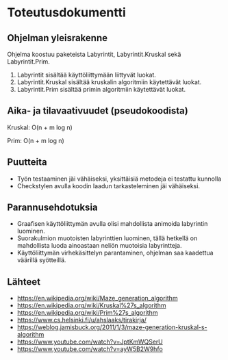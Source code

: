 # Toteutusdokumentti

## Ohjelman yleisrakenne

Ohjelma koostuu paketeista Labyrintit, Labyrintit.Kruskal sekä Labyrintit.Prim.

1. Labyrintit sisältää käyttöliittymään liittyvät luokat.
2. Labyrintit.Kruskal sisältää kruskalin algoritmiin käytettävät luokat.
3. Labyrintit.Prim sisältää primin algoritmiin käytettävät luokat.

## Aika- ja tilavaativuudet (pseudokoodista)

Kruskal: O(n + m log n)

Prim: O(n + m log n)

## Puutteita

* Työn testaaminen jäi vähäiseksi, yksittäisiä metodeja ei testattu kunnolla
* Checkstylen avulla koodin laadun tarkasteleminen jäi vähäiseksi.

## Parannusehdotuksia

* Graafisen käyttöliittymän avulla olisi mahdollista animoida labyrintin luominen.
* Suorakulmion muotoisten labyrinttien luominen, tällä hetkellä on mahdollista luoda ainoastaan neliön muotoisia labyrintteja.
* Käyttöliittymän virhekäsittelyn parantaminen, ohjelman saa kaadettua väärillä syötteillä.

## Lähteet

* https://en.wikipedia.org/wiki/Maze_generation_algorithm
* https://en.wikipedia.org/wiki/Kruskal%27s_algorithm
* https://en.wikipedia.org/wiki/Prim%27s_algorithm
* https://www.cs.helsinki.fi/u/ahslaaks/tirakirja/
* https://weblog.jamisbuck.org/2011/1/3/maze-generation-kruskal-s-algorithm
* https://www.youtube.com/watch?v=JptKmWQSerU
* https://www.youtube.com/watch?v=ayW5B2W9hfo

